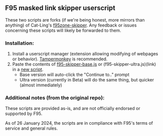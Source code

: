 ## F95 masked link skipper userscript

These two scripts are forks (if we're being honest, more mirrors than anything) of Cat-Ling's [f95zone-skipper](https://github.com/Cat-Ling/f95zone-skipper). Any feedback or issues concerning these scripts will likely be forwarded to them.

### Installation:
1. Install a userscript manager (extension allowing modifying of webpages or behavior). [Tampermonkey](https://www.tampermonkey.net/index.php) is recommended.
2. Paste the contents of [f95-skipper-base.js](link) or (f95-skipper-ultra.js)(link) in a [new script](https://www.tampermonkey.net/faq.php?locale=en#Q102).
    - Base version will auto-click the "Continue to.." prompt
    - Ultra version (currently in Beta) will do the same thing, but quicker (almost immediately)

### Additional notes (from the original repo):
These scripts are provided as-is, and are not officially endorsed or supported by F95.

As of 26 January 2024, the scripts are in compliance with F95's terms of service and general rules.